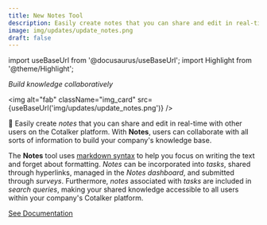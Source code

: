 ```yaml
---
title: New Notes Tool
description: Easily create notes that you can share and edit in real-time with other users on the Cotalker platform. With Notes, users can collaborate with all sorts of information to build your company's knowledge base. The Notes tool uses markdown syntax to help you focus on writing the text and forget about formatting. Notes can be incorporated into tasks, shared through hyperlinks, managed in the Notes dashboard, and submitted through surveys. Furthermore, notes associated with tasks are included in search queries, making your shared knowledge accessible to all users within your company's Cotalker platform.
image: img/updates/update_notes.png
draft: false
---
```


import useBaseUrl from '@docusaurus/useBaseUrl'; 
import Highlight from '@theme/Highlight';

<div className="align-center">
<div className="card">
<div className="card__header">

<span className="hero__subtitle"><em>

Build knowledge collaboratively

</em></span>

</div>
<div className="card__image">

<img alt="fab" className="img_card" src={useBaseUrl('img/updates/update_notes.png')} />
<br/>

</div>
<div className="card__body">

📝 Easily create _notes_ that you can share and edit in real-time with other users on the Cotalker platform. With **Notes**, users can collaborate with all sorts of information to build your company's knowledge base. 

The **Notes** tool uses [markdown syntax](/docs/documentation/client/notes_markdown) to help you focus on writing the text and forget about formatting. _Notes_ can be incorporated into _tasks_, shared through hyperlinks, managed in the _Notes dashboard_, and submitted through _surveys_. Furthermore, _notes_ associated with _tasks_ are included in _search queries_, making your shared knowledge accessible to all users within your company's Cotalker platform.

</div>
<div className="card__footer text-center align-padding-center">

<a className="button button--info button--block" href="/docs/documentation/client/notes">See Documentation</a>
<br/>

</div>
</div>
</div>
